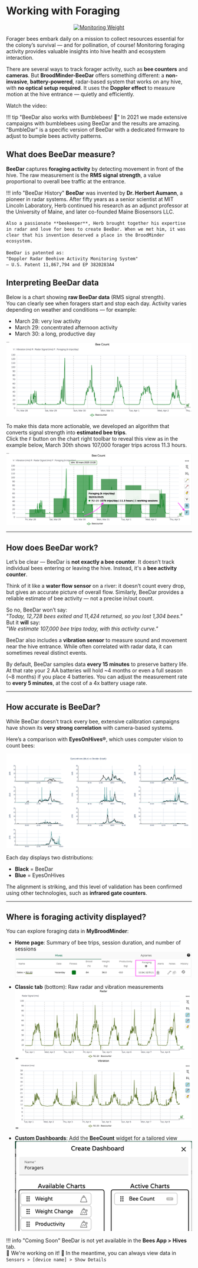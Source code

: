 


# Working with Foraging

<div align="center" >
<a href="https://www.youtube.com/watch?v=itsttEXKm_I" target="_blank">
  <img src="https://img.youtube.com/vi/itsttEXKm_I/0.jpg" alt="Monitoring Weight">
</a>
</div>

Forager bees embark daily on a mission to collect resources essential for the colony’s survival — and for pollination, of course! Monitoring foraging activity provides valuable insights into hive health and ecosystem interaction.

There are several ways to track forager activity, such as **bee counters** and **cameras**. But **BroodMinder-BeeDar** offers something different: a **non-invasive**, **battery-powered**, radar-based system that works on any hive, with **no optical setup required**. It uses the **Doppler effect** to measure motion at the hive entrance — quietly and efficiently.

Watch the video:



!!! tip "BeeDar also works with Bumblebees! 🐝"
    In 2021 we made extensive campaigns with bumblebees using BeeDar and the results are amazing. "BumbleDar" is a specific version of BeeDar with a dedicated firmware to adjust to bumple bees activity patterns. 

## What does BeeDar measure?

**BeeDar** captures **foraging activity** by detecting movement in front of the hive. The raw measurement is the **RMS signal strength**, a value proportional to overall bee traffic at the entrance.

!!! info "BeeDar History"
    **BeeDar** was invented by **Dr. Herbert Aumann**, a pioneer in radar systems. After fifty years as a senior scientist at MIT Lincoln Laboratory, Herb continued his research as an adjunct professor at the University of Maine, and later co-founded Maine Biosensors LLC.
    
    Also a passionate **beekeeper**, Herb brought together his expertise in radar and love for bees to create BeeDar. When we met him, it was clear that his invention deserved a place in the BroodMinder ecosystem.
    
    BeeDar is patented as:  
    "Doppler Radar Beehive Activity Monitoring System"
    – U.S. Patent 11,867,794 and EP 3820283A4


## Interpreting BeeDar data

Below is a chart showing **raw BeeDar data** (RMS signal strength).  
You can clearly see when foragers start and stop each day. Activity varies depending on weather and conditions — for example:

- March 28: very low activity  
- March 29: concentrated afternoon activity  
- March 30: a long, productive day

![BeeDar Raw](../assets/50_mybroodminder_v5.assets/foragers/beedar_raw.png)

To make this data more actionable, we developed an algorithm that converts signal strength into **estimated bee trips**.  
Click the `F` button on the chart right toolbar to reveal this view as in the example below, March 30th shows 107,000 forager trips across 11.3 hours.

![BeeDar Algorithm](../assets/50_mybroodminder_v5.assets/foragers/beedar_algo.png)

---

## How does BeeDar work?

Let’s be clear — BeeDar is **not exactly a bee counter**. It doesn’t track individual bees entering or leaving the hive. Instead, it's a **bee activity counter**.

Think of it like a **water flow sensor** on a river: it doesn’t count every drop, but gives an accurate picture of overall flow. Similarly, BeeDar provides a reliable estimate of bee activity — not a precise in/out count.

So no, BeeDar won’t say:  
*"Today, 12,728 bees exited and 11,424 returned, so you lost 1,304 bees."*  
But it **will** say:  
*"We estimate 107,000 bee trips today, with this activity curve."*

BeeDar also includes a **vibration sensor** to measure sound and movement near the hive entrance. While often correlated with radar data, it can sometimes reveal distinct events.

By default, BeeDar samples data **every 15 minutes** to preserve battery life. At that rate your 2 AA batteries will hold ~4 months or even a full season (~8 months) if you place 4 batteries. You can adjust the measurement rate to **every 5 minutes**, at the cost of a 4x battery usage rate.

---

## How accurate is BeeDar?

While BeeDar doesn’t track every bee, extensive calibration campaigns have shown its **very strong correlation** with camera-based systems.

Here’s a comparison with **EyesOnHives®**, which uses computer vision to count bees:

![Validation](../assets/50_mybroodminder_v5.assets/foragers/eoh_validation.png)

Each day displays two distributions:  
- **Black** = BeeDar  
- **Blue** = EyesOnHives

The alignment is striking, and this level of validation has been confirmed using other technologies, such as **infrared gate counters**.


---

## Where is foraging activity displayed?

You can explore foraging data in **MyBroodMinder**:

- **Home page**: Summary of bee trips, session duration, and number of sessions  
![MBM Home](../assets/50_mybroodminder_v5.assets/foragers/mbm_home.png)

- **Classic tab** (bottom): Raw radar and vibration measurements  
![MBM Classic](../assets/50_mybroodminder_v5.assets/foragers/mbm_classic.png)

- **Custom Dashboards**: Add the **BeeCount** widget for a tailored view  
![Custom Dashboard](../assets/50_mybroodminder_v5.assets/foragers/mbm_custom.png)

!!! info "Coming Soon"
    BeeDar is not yet available in the **Bees App > Hives** tab.  
    🚧 We're working on it! 🚧 
    In the meantime, you can always view data in  
    `Sensors > [device name] > Show Details`

